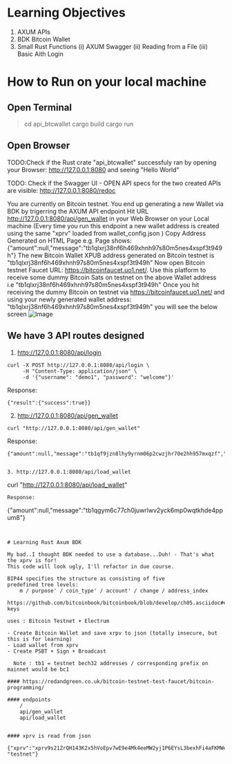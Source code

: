 # Learning Objectives
1. AXUM APIs
2. BDK Bitcoin Wallet
3. Small Rust Functions
    (i) AXUM Swagger
    (ii) Reading from a File
    (iii) Basic Aith Login

# How to Run on your local machine

## Open Terminal 
> cd api_btcwallet 
> cargo build
> cargo run

## Open Browser

TODO:Check if the Rust crate "api_btcwallet" successfuly ran by opening your Browser: http://127.0.0.1:8080 and seeing "Hello World"

TODO: Check if the Swagger UI - OPEN API specs for the two created APIs are visible: http://127.0.0.1:8080/redoc

You are currently on Bitcoin testnet. You end up generating a new Wallet via BDK by trigerring the AXUM API endpoint
Hit URL http://127.0.0.1:8080/api/gen_wallet in your Web Browser on your Local machine (Every time you run this endpoint a new wallet address is created using the same "xprv" loaded from wallet_config.json )
Copy Address Generated on HTML Page 
e.g. Page shows: {"amount":null,"message":"tb1qlxrj38nf6h469xhnh97s80m5nes4xspf3t949h"}
The new Bitcoin Wallet XPUB address generated on Bitcoin testnet is "tb1qlxrj38nf6h469xhnh97s80m5nes4xspf3t949h"
Now open Bitcoin testnet Faucet URL: https://bitcoinfaucet.uo1.net/. Use this platform to receive some dummy Bitcoin Sats on testnet on the above Wallet address i.e "tb1qlxrj38nf6h469xhnh97s80m5nes4xspf3t949h"
Once you hit receiving the dummy Bitcoin on testnet via https://bitcoinfaucet.uo1.net/ and using your newly generated wallet address: "tb1qlxrj38nf6h469xhnh97s80m5nes4xspf3t949h" you will see the below screen
![Image](/api_btcwallet/SuccessfulReceiveDummyBitcoinOnTestnet.png)


## We have 3 API routes designed

1. http://127.0.0.1:8080/api/login
```
curl -X POST http://127.0.0.1:8080/api/login \
     -H "Content-Type: application/json" \
     -d '{"username": "demo1", "password": "welcome"}'
```
Response:
``` 
{"result":{"success":true}}
```

2. http://127.0.0.1:8080/api/gen_wallet
```
curl "http://127.0.0.1:8080/api/gen_wallet"
```
Response:
```
{"amount":null,"message":"tb1qf9jzn8lhy9yrnm06p2cwzjhr70e2hh957mxqzf","xprv":"tprv8ZgxMBicQKsPdq5jcapJibW4rBwjKn6bdtgHXR4Fj8zPbzH2X82ivPfot44yq1Mj5GTHfH1inGDMUWUpXk1r23q1KyesPmHiA4T74jmokFV"}


3. http://127.0.0.1:8080/api/load_wallet
```
curl "http://127.0.0.1:8080/api/load_wallet"
```
Response:
```
{"amount":null,"message":"tb1qgym6c77ch0juwrlwv2yck6mp0wqtkhde4ppum8"}
```


# Learning Rust Axum BDK

My bad..I thought BDK needed to use a database...Duh! - That's what the xprv is for!
This code will look ugly, I'll refactor in due course.

BIP44 specifies the structure as consisting of five
predefined tree levels:
    m / purpose' / coin_type' / account' / change / address_index

https://github.com/bitcoinbook/bitcoinbook/blob/develop/ch05.asciidoc#extended-keys

uses : Bitcoin Testnet + Electrum

- Create Bitcoin Wallet and save xrpv to json (totally insecure, but this is for learning)
- Load wallet from xprv
- Create PSBT + Sign + Broadcast

  Note : tb1 = testnet bech32 addresses / corresponding prefix on mainnet would be bc1

#### https://redandgreen.co.uk/bitcoin-testnet-test-faucet/bitcoin-programming/

#### endpoints
    /
    api/gen_wallet
    api/load_wallet


#### xprv is read from json
    {"xprv":"xprv9s21ZrQH143K2x5hVoEpv7wE9e4Mk4eeMW2yj1P6EYsL3bexhFi4aFKMWeWw5p7u3kGtZonxoX3EPp3oQtBsxSmWqw6TcTq6ttNt44QhXDs","network": "testnet"}
